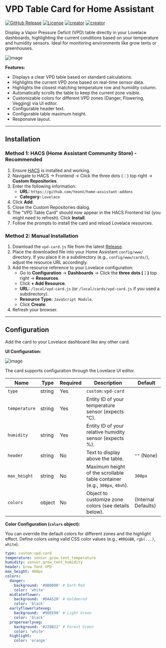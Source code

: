 # VPD Table Card for Home Assistant

[![GitHub Release](https://img.shields.io/github/v/release/YeonV/home-assistant-vpd-card?include_prereleases)](https://github.com/YeonV/home-assistant-vpd-card/releases)
[![License](https://img.shields.io/github/license/YeonV/home-assistant-vpd-card)](LICENSE)
[![creator](https://img.shields.io/badge/CREATOR-Yeon-blue.svg?logo=github&logoColor=white)](https://github.com/YeonV) [![creator](https://img.shields.io/badge/A.K.A-Blade-darkred.svg?logo=github&logoColor=white)](https://github.com/YeonV)


Display a Vapor Pressure Deficit (VPD) table directly in your Lovelace dashboards, highlighting the current conditions based on your temperature and humidity sensors. Ideal for monitoring environments like grow tents or greenhouses.

![image](https://github.com/user-attachments/assets/d61e476f-117f-411b-90b3-6493202f69d8)

**Features:**

*   Displays a clear VPD table based on standard calculations.
*   Highlights the current VPD zone based on real-time sensor data.
*   Highlights the closest matching temperature row and humidity column.
*   Automatically scrolls the table to keep the current zone visible.
*   Customizable colors for different VPD zones (Danger, Flowering, Vegging) via UI editor.
*   Configurable header text.
*   Configurable table maximum height.
*   Responsive layout.

---

## Installation

### Method 1: HACS (Home Assistant Community Store) - Recommended

1.  Ensure [HACS](https://hacs.xyz/) is installed and working.
2.  Navigate to HACS -> Frontend -> Click the three dots (⋮) top right -> **Custom Repositories**.
3.  Enter the following information:
    *   **URL:** `https://github.com/YeonV/home-assistant-addons`
    *   **Category:** `Lovelace`
4.  Click **Add**.
5.  Close the Custom Repositories dialog.
6.  The "VPD Table Card" should now appear in the HACS Frontend list (you might need to refresh). Click **Install**.
7.  Follow the prompts to install the card and reload Lovelace resources.

### Method 2: Manual Installation

1.  Download the `vpd-card.js` file from the latest [Release](https://github.com/YeonV/home-assistant-addons/releases).
2.  Place the downloaded file into your Home Assistant `config/www/` directory. If you place it in a subdirectory (e.g., `config/www/cards/`), adjust the resource URL accordingly.
3.  Add the resource reference to your Lovelace configuration:
    *   Go to **Configuration** -> **Dashboards** -> Click the **three dots (⋮)** top right -> **Resources**.
    *   Click **+ Add Resource**.
    *   **URL:** `/local/vpd-card.js` (or `/local/cards/vpd-card.js` if you used a subdirectory).
    *   **Resource Type:** `JavaScript Module`.
    *   Click **Create**.
4.  Refresh your browser.

---

## Configuration

Add the card to your Lovelace dashboard like any other card.

**UI Configuration:**

![image](https://github.com/user-attachments/assets/dec6537e-8150-408c-901c-14c6aa63f94d)


The card supports configuration through the Lovelace UI editor.

| Name          | Type    | Required | Description                                                                 | Default                  |
|---------------|---------|----------|-----------------------------------------------------------------------------|--------------------------|
| `type`        | string  | Yes      | `custom:vpd-card`                                                           |                          |
| `temperature` | string  | Yes      | Entity ID of your temperature sensor (expects °C).                          |                          |
| `humidity`    | string  | Yes      | Entity ID of your relative humidity sensor (expects %).                     |                          |
| `header`      | string  | No       | Text to display above the table.                                            | `""` (None)              |
| `max_height`  | string  | No       | Maximum height of the scrollable table container (e.g., `300px`, `40vh`).   | `300px`                  |
| `colors`      | object  | No       | Object to customize zone colors (see details below).                        | (Internal Defaults)      |

**Color Configuration (`colors` object):**

You can override the default colors for different zones and the highlight effect. Define colors using valid CSS color values (e.g., `#RRGGBB`, `rgb(...)`, `white`).

```yaml
type: custom:vpd-card
temperature: sensor.grow_tent_temperature
humidity: sensor.grow_tent_humidity
header: Grow Tent VPD
max_height: 400px
colors:
  danger:
    background: '#8B0000' # Dark Red
    color: 'white'
  midlateflower:
    background: '#DAA520' # Goldenrod
    color: 'black'
  earlyflowerlateveg:
    background: '#90EE90' # Light Green
    color: 'black'
  properearlyveg:
    background: '#228B22' # Forest Green
    color: 'white'
  highlight:
    color: 'orange'
